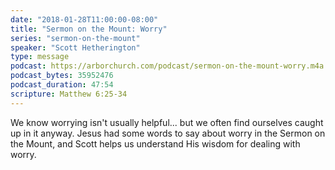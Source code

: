 ```yaml
---
date: "2018-01-28T11:00:00-08:00"
title: "Sermon on the Mount: Worry"
series: "sermon-on-the-mount"
speaker: "Scott Hetherington"
type: message
podcast: https://arborchurch.com/podcast/sermon-on-the-mount-worry.m4a
podcast_bytes: 35952476 
podcast_duration: 47:54
scripture: Matthew 6:25-34
---
```


We know worrying isn't usually helpful... but we often find ourselves caught up in it anyway. Jesus had some words to
say about worry in the Sermon on the Mount, and Scott helps us understand His wisdom for dealing with worry.

